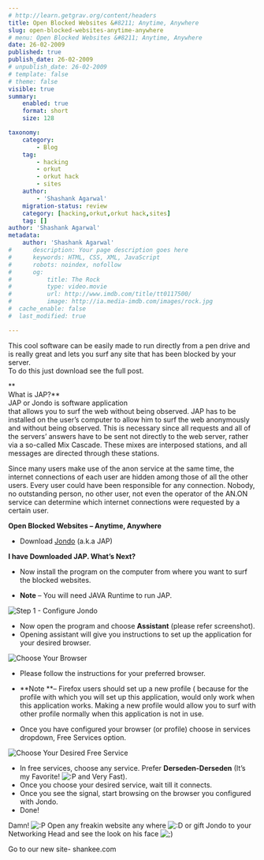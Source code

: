 ```yaml
---
# http://learn.getgrav.org/content/headers
title: Open Blocked Websites &#8211; Anytime, Anywhere
slug: open-blocked-websites-anytime-anywhere
# menu: Open Blocked Websites &#8211; Anytime, Anywhere
date: 26-02-2009
published: true
publish_date: 26-02-2009
# unpublish_date: 26-02-2009
# template: false
# theme: false
visible: true
summary:
    enabled: true
    format: short
    size: 128

taxonomy:
    category:
        - Blog
    tag:
        - hacking
        - orkut
        - orkut hack
        - sites
    author:
        - 'Shashank Agarwal'
    migration-status: review
    category: [hacking,orkut,orkut hack,sites]
    tag: []
author: 'Shashank Agarwal'
metadata:
    author: 'Shashank Agarwal'
#      description: Your page description goes here
#      keywords: HTML, CSS, XML, JavaScript
#      robots: noindex, nofollow
#      og:
#          title: The Rock
#          type: video.movie
#          url: http://www.imdb.com/title/tt0117500/
#          image: http://ia.media-imdb.com/images/rock.jpg
#  cache_enable: false
#  last_modified: true

---
```


This cool software can be easily made to run directly from a pen drive and is really great and lets you surf any site that has been blocked by your server.  
To do this just download see the full post.  
  
**  
What is JAP?**  
JAP or Jondo is software application  
that allows you to surf the web without being observed. JAP has to be installed on the user’s computer to allow him to surf the web anonymously and without being observed. This is necessary since all requests and all of the servers’ answers have to be sent not directly to the web server, rather via a so-called Mix Cascade. These mixes are interposed stations, and all messages are directed through these stations.

Since many users make use of the anon service at the same time, the internet connections of each user are hidden among those of all the other users. Every user could have been responsible for any connection. Nobody, no outstanding person, no other user, not even the operator of the AN.ON service can determine which internet connections were requested by a certain user.

**Open Blocked Websites – Anytime, Anywhere**

- Download [Jondo](https://www.jondos.de/files/downloads/japsetup.exe) (a.k.a JAP)

**I have Downloaded JAP. What’s Next?**

- Now install the program on the computer from where you want to surf the blocked websites.

- **Note** – You will need JAVA Runtime to run JAP.

![Step 1 - Configure Jondo](http://www.orkutplus.net/blog/wp-content/uploads/2009/02/step-1.png "Step 1 - Configure Jondo")

- Now open the program and choose **Assistant** (please refer screenshot).
- Opening assistant will give you instructions to set up the application for your desired browser.

![Choose Your Browser](http://www.orkutplus.net/blog/wp-content/uploads/2009/02/browser.png "Choose Your Browser")

- Please follow the instructions for your preferred browser.
- **Note **– Firefox users should set up a new profile ( because for the profile with which you will set up this application, would only work when this application works. Making a new profile would allow you to surf with other profile normally when this application is not in use.

- Once you have configured your browser (or profile) choose in services dropdown, Free Services option.

![Choose Your Desired Free Service](http://www.orkutplus.net/blog/wp-content/uploads/2009/02/step-3.gif "Choose Your Desired Free Service")

- In free services, choose any service. Prefer **Derseden-Derseden** (It’s my Favorite! ![:P](http://www.orkutplus.net/blog/wp-includes/images/smilies/icon_razz.gif) and Very Fast).
- Once you choose your desired service, wait till it connects.
- Once you see the signal, start browsing on the browser you configured with Jondo.
- Done!

Damn! ![:P](http://www.orkutplus.net/blog/wp-includes/images/smilies/icon_razz.gif) Open any freakin website any where ![:D](http://www.orkutplus.net/blog/wp-includes/images/smilies/icon_biggrin.gif) or gift Jondo to your Networking Head and see the look on his face ![;)](http://www.orkutplus.net/blog/wp-includes/images/smilies/icon_wink.gif)

Go to our new site- shankee.com
